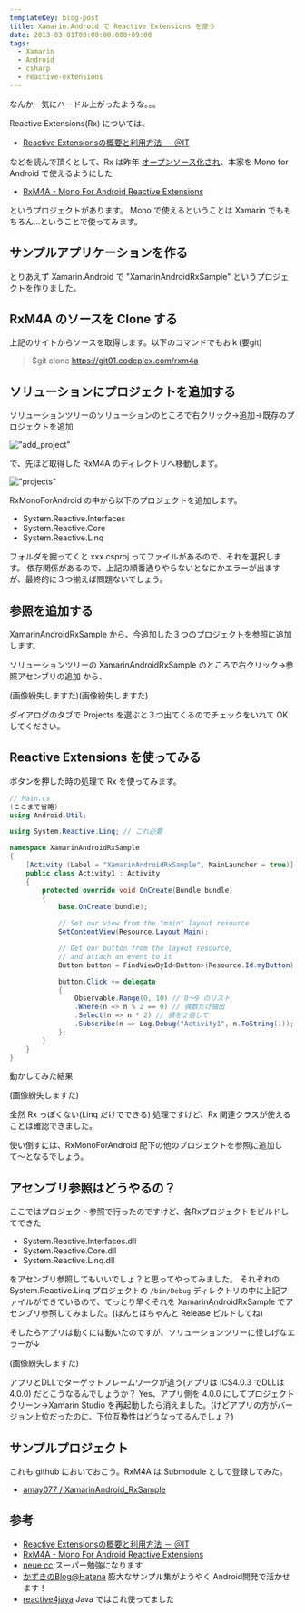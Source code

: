 ```yaml
---
templateKey: blog-post
title: Xamarin.Android で Reactive Extensions を使う
date: 2013-03-01T00:00:00.000+09:00
tags:
  - Xamarin
  - Android
  - csharp
  - reactive-extensions
---
```

なんか一気にハードル上がったような。。。
<!-- more -->

Reactive Extensions(Rx) については、

* [Reactive Extensionsの概要と利用方法 － ＠IT](http://www.atmarkit.co.jp/fdotnet/introrx/introrx_01/introrx_01_01.html)

などを読んで頂くとして、Rx は昨年 [オープンソース化され](http://www.infoq.com/jp/news/2012/11/rx-net-open-source)、本家を Mono for Android で使えるようにした

* [RxM4A - Mono For Android Reactive Extensions](http://rxm4a.codeplex.com/)

というプロジェクトがあります。
Mono で使えるということは Xamarin でももちろん…ということで使ってみます。

## サンプルアプリケーションを作る
とりあえず Xamarin.Android で "XamarinAndroidRxSample" というプロジェクトを作りました。

## RxM4A のソースを Clone する
上記のサイトからソースを取得します。以下のコマンドでもおｋ(要git)

> $git clone https://git01.codeplex.com/rxm4a

## ソリューションにプロジェクトを追加する

ソリューションツリーのソリューションのところで右クリック→追加→既存のプロジェクトを追加

!["add_project"](https://blog.amay077.net/img/posts/xamarin_android_rxm4a.png)

で、先ほど取得した RxM4A のディレクトリへ移動します。

!["projects"](https://blog.amay077.net/img/posts/xamarin_android_rxm4a_projects.png)

RxMonoForAndroid の中から以下のプロジェクトを追加します。

* System.Reactive.Interfaces
* System.Reactive.Core
* System.Reactive.Linq

フォルダを掘ってくと xxx.csproj ってファイルがあるので、それを選択します。
依存関係があるので、上記の順番通りやらないとなにかエラーが出ますが、最終的に３つ揃えば問題ないでしょう。

## 参照を追加する
XamarinAndroidRxSample から、今追加した３つのプロジェクトを参照に追加します。

ソリューションツリーの XamarinAndroidRxSample のところで右クリック→参照アセンブリの追加 から、

(画像紛失しますた)(画像紛失しますた)


ダイアログのタブで Projects を選ぶと３つ出てくるのでチェックをいれて OK してください。

## Reactive Extensions を使ってみる

ボタンを押した時の処理で Rx を使ってみます。

```csharp
// Main.cs
(ここまで省略)
using Android.Util;

using System.Reactive.Linq; // これ必要

namespace XamarinAndroidRxSample
{
    [Activity (Label = "XamarinAndroidRxSample", MainLauncher = true)]
    public class Activity1 : Activity
    {
        protected override void OnCreate(Bundle bundle)
        {
            base.OnCreate(bundle);

            // Set our view from the "main" layout resource
            SetContentView(Resource.Layout.Main);

            // Get our button from the layout resource,
            // and attach an event to it
            Button button = FindViewById<Button>(Resource.Id.myButton);

            button.Click += delegate
            {
                Observable.Range(0, 10) // 0〜9 のリスト
                .Where(n => n % 2 == 0) // 偶数だけ抽出
                .Select(n => n * 2) // 値を２倍して
                .Subscribe(n => Log.Debug("Activity1", n.ToString())); // 出力
            };
        }
    }
}
```

動かしてみた結果

(画像紛失しますた)

全然 Rx っぽくない(Linq だけでできる) 処理ですけど、Rx 関連クラスが使えることは確認できました。

使い倒すには、RxMonoForAndroid 配下の他のプロジェクトを参照に追加して〜となるでしょう。

## アセンブリ参照はどうやるの？
ここではプロジェクト参照で行ったのですけど、各Rxプロジェクトをビルドしてできた

* System.Reactive.Interfaces.dll
* System.Reactive.Core.dll
* System.Reactive.Linq.dll

をアセンブリ参照してもいいでしょ？と思ってやってみました。
それぞれの System.Reactive.Linq プロジェクトの ``/bin/Debug`` ディレクトリの中に上記ファイルができているので、てっとり早くそれを XamarinAndroidRxSample でアセンブリ参照してみました。(ほんとはちゃんと Release ビルドしてね)

そしたらアプリは動くには動いたのですが、ソリューションツリーに怪しげなエラーが↓

(画像紛失しますた)

アプリとDLLでターゲットフレームワークが違う(アプリは ICS4.0.3 でDLLは 4.0.0) だとこうなるんでしょうか？
Yes、アプリ側を 4.0.0 にしてプロジェクトクリーン→Xamarin Studio を再起動したら消えました。(けどアプリの方がバージョン上位だったのに、下位互換性はどうなってるんでしょ？)

## サンプルプロジェクト
これも github においておこう。RxM4A は Submodule として登録してみた。

* [amay077 / XamarinAndroid_RxSample](https://github.com/amay077/XamarinAndroid_RxSample)

## 参考
* [Reactive Extensionsの概要と利用方法 － ＠IT](http://www.atmarkit.co.jp/fdotnet/introrx/introrx_01/introrx_01_01.html)
* [RxM4A - Mono For Android Reactive Extensions](http://rxm4a.codeplex.com/)
* [neue cc](http://neue.cc/) スーパー勉強になります
* [かずきのBlog@Hatena](http://d.hatena.ne.jp/okazuki/20111114/1321277465) 膨大なサンプル集がようやく Android開発で活かせます！
* [reactive4java](https://code.google.com/p/reactive4java/) Java ではこれ使ってました
